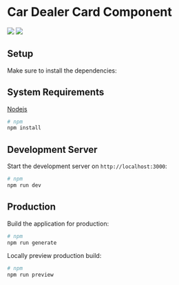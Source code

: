 # Car Dealer Card Component

[![](https://img.shields.io/badge/nuxt.js-v3.8.0-04C690.svg)](https://nuxt.com) [![](https://img.shields.io/badge/vue-v3.3.6-04C690.svg)](https://vuejs.org)

## Setup

Make sure to install the dependencies:

## System Requirements

[Nodejs](https://nodejs.org/en)

```bash
# npm
npm install

```

## Development Server

Start the development server on `http://localhost:3000`:

```bash
# npm
npm run dev

```

## Production

Build the application for production:

```bash
# npm
npm run generate

```

Locally preview production build:

```bash
# npm
npm run preview

```